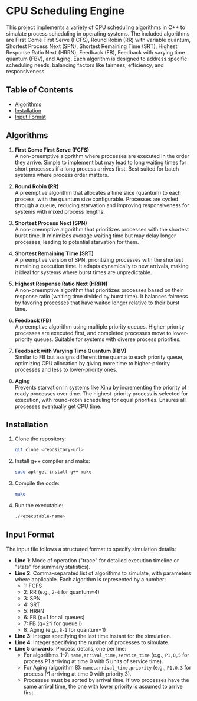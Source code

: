 # CPU Scheduling Engine

This project implements a variety of CPU scheduling algorithms in C++ to simulate process scheduling in operating systems. The included algorithms are First Come First Serve (FCFS), Round Robin (RR) with variable quantum, Shortest Process Next (SPN), Shortest Remaining Time (SRT), Highest Response Ratio Next (HRRN), Feedback (FB), Feedback with varying time quantum (FBV), and Aging. Each algorithm is designed to address specific scheduling needs, balancing factors like fairness, efficiency, and responsiveness.

## Table of Contents
- [Algorithms](#algorithms)
- [Installation](#installation)
- [Input Format](#input-format)

## Algorithms

1. **First Come First Serve (FCFS)**  
   A non-preemptive algorithm where processes are executed in the order they arrive. Simple to implement but may lead to long waiting times for short processes if a long process arrives first. Best suited for batch systems where process order matters.

2. **Round Robin (RR)**  
   A preemptive algorithm that allocates a time slice (quantum) to each process, with the quantum size configurable. Processes are cycled through a queue, reducing starvation and improving responsiveness for systems with mixed process lengths.

3. **Shortest Process Next (SPN)**  
   A non-preemptive algorithm that prioritizes processes with the shortest burst time. It minimizes average waiting time but may delay longer processes, leading to potential starvation for them.

4. **Shortest Remaining Time (SRT)**  
   A preemptive version of SPN, prioritizing processes with the shortest remaining execution time. It adapts dynamically to new arrivals, making it ideal for systems where burst times are unpredictable.

5. **Highest Response Ratio Next (HRRN)**  
   A non-preemptive algorithm that prioritizes processes based on their response ratio (waiting time divided by burst time). It balances fairness by favoring processes that have waited longer relative to their burst time.

6. **Feedback (FB)**  
   A preemptive algorithm using multiple priority queues. Higher-priority processes are executed first, and completed processes move to lower-priority queues. Suitable for systems with diverse process priorities.

7. **Feedback with Varying Time Quantum (FBV)**  
   Similar to FB but assigns different time quanta to each priority queue, optimizing CPU allocation by giving more time to higher-priority processes and less to lower-priority ones.

8. **Aging**  
   Prevents starvation in systems like Xinu by incrementing the priority of ready processes over time. The highest-priority process is selected for execution, with round-robin scheduling for equal priorities. Ensures all processes eventually get CPU time.

## Installation

1. Clone the repository:
   ```bash
   git clone <repository-url>
   ```
2. Install g++ compiler and make:
   ```bash
   sudo apt-get install g++ make
   ```
3. Compile the code:
   ```bash
   make
   ```
4. Run the executable:
   ```bash
   ./<executable-name>
   ```

## Input Format

The input file follows a structured format to specify simulation details:

- **Line 1**: Mode of operation ("trace" for detailed execution timeline or "stats" for summary statistics).
- **Line 2**: Comma-separated list of algorithms to simulate, with parameters where applicable. Each algorithm is represented by a number:
  - 1: FCFS
  - 2: RR (e.g., `2-4` for quantum=4)
  - 3: SPN
  - 4: SRT
  - 5: HRRN
  - 6: FB (q=1 for all queues)
  - 7: FB (q=2^i for queue i)
  - 8: Aging (e.g., `8-1` for quantum=1)
- **Line 3**: Integer specifying the last time instant for the simulation.
- **Line 4**: Integer specifying the number of processes to simulate.
- **Line 5 onwards**: Process details, one per line:
  - For algorithms 1–7: `name,arrival_time,service_time` (e.g., `P1,0,5` for process P1 arriving at time 0 with 5 units of service time).
  - For Aging (algorithm 8): `name,arrival_time,priority` (e.g., `P1,0,3` for process P1 arriving at time 0 with priority 3).
  - Processes must be sorted by arrival time. If two processes have the same arrival time, the one with lower priority is assumed to arrive first.
